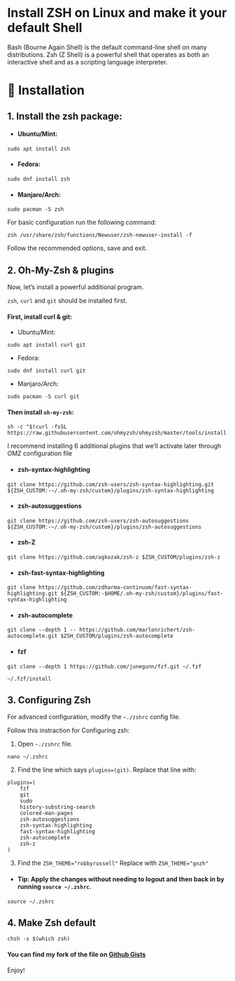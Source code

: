 # Install ZSH on Linux and make it your default Shell
Bash (Bourne Again Shell) is the default command-line shell on many distributions. Zsh (Z Shell) is a powerful shell that operates as both an interactive shell and as a scripting language interpreter.

# 🚀 Installation
## 1. Install the zsh package:
- #### Ubuntu/Mint:
```
sudo apt install zsh
```
- #### Fedora:
```
sudo dnf install zsh
```
- #### Manjaro/Arch:
```
sudo pacman -S zsh
```

For basic configuration run the following command:
```
zsh /usr/share/zsh/functions/Newuser/zsh-newuser-install -f
```
Follow the recommended options, save and exit.

## 2. Oh-My-Zsh & plugins

Now, let’s install a powerful additional program.

```zsh```, ```curl``` and ```git``` should be installed first.

#### First, install curl & git:
- Ubuntu/Mint:
```
sudo apt install curl git
```
- Fedora:
```
sudo dnf install curl git
```
- Manjaro/Arch:
```
sudo pacman -S curl git
```

#### Then install ```oh-my-zsh```:

```
sh -c "$(curl -fsSL https://raw.githubusercontent.com/ohmyzsh/ohmyzsh/master/tools/install.sh)"
```
I recommend installing 6 additional plugins that we’ll activate later through OMZ configuration file

- #### zsh-syntax-highlighting
```
git clone https://github.com/zsh-users/zsh-syntax-highlighting.git ${ZSH_CUSTOM:-~/.oh-my-zsh/custom}/plugins/zsh-syntax-highlighting
```

- #### zsh-autosuggestions
```
git clone https://github.com/zsh-users/zsh-autosuggestions ${ZSH_CUSTOM:-~/.oh-my-zsh/custom}/plugins/zsh-autosuggestions
```

- #### zsh-Z
```
git clone https://github.com/agkozak/zsh-z $ZSH_CUSTOM/plugins/zsh-z
```

- #### zsh-fast-syntax-highlighting
```
git clone https://github.com/zdharma-continuum/fast-syntax-highlighting.git ${ZSH_CUSTOM:-$HOME/.oh-my-zsh/custom}/plugins/fast-syntax-highlighting
```

- #### zsh-autocomplete
```
git clone --depth 1 -- https://github.com/marlonrichert/zsh-autocomplete.git $ZSH_CUSTOM/plugins/zsh-autocomplete
```

- #### fzf
```
git clone --depth 1 https://github.com/junegunn/fzf.git ~/.fzf

```
```
~/.fzf/install
```

## 3. Configuring Zsh

For advanced configuration, modify the ```~./zshrc``` config file.

Follow this instraction for Configuring zsh:

1. Open ```~./zshrc``` file.
```
nano ~/.zshrc
```

2. Find the line which says ```plugins=(git)```.
Replace that line with:
```
plugins=(
    fzf
    git
    sudo
    history-substring-search
    colored-man-pages
    zsh-autosuggestions
    zsh-syntax-highlighting
    fast-syntax-highlighting
    zsh-autocomplete
    zsh-z
)
```

3. Find the ```ZSH_THEME="robbyrussell"```
Replace with ```ZSH_THEME="gnzh"```


- #### Tip: Apply the changes without needing to logout and then back in by running ```source ~/.zshrc```.
```
source ~/.zshrc
```

## 4. Make Zsh default
```
chsh -s $(which zsh)
```

#### You can find my fork of the file on [Github Gists](https://gist.github.com/azmarifdev/9c16c5a33e93aee05b35147fe7da1015)

Enjoy!

